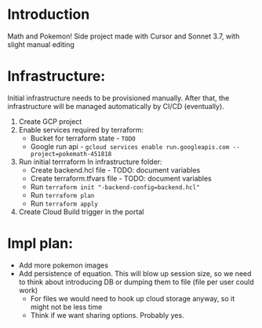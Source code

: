 # Introduction

Math and Pokemon!
Side project made with Cursor and Sonnet 3.7, with slight manual editing

# Infrastructure:

Initial infrastructure needs to be provisioned manually.
After that, the infrastructure will be managed automatically by CI/CD (eventually).

1. Create GCP project
2. Enable services required by terraform:
    - Bucket for terraform state - `TODO`
    - Google run api - `gcloud services enable run.googleapis.com --project=pokemath-451818`
3. Run initial terrraform
    In infrastructure folder:
    - Create backend.hcl file - TODO: document variables
    - Create terraform.tfvars file - TODO: document variables
    - Run `terraform init "-backend-config=backend.hcl"`
    - Run `terraform plan`
    - Run `terraform apply`
4. Create Cloud Build trigger in the portal

# Impl plan:
- Add more pokemon images
- Add persistence of equation. This will blow up session size, so we need to think about introducing DB or dumping them to file (file per user could work)
    - For files we would need to hook up cloud storage anyway, so it might not be less time
    - Think if we want sharing options. Probably yes. 